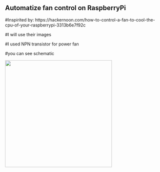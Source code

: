 <html>
<body>
<h2>Automatize fan control on RaspberryPi</h2>
<p>#Inspirited by: https://hackernoon.com/how-to-control-a-fan-to-cool-the-cpu-of-your-raspberrypi-3313b6e7f92c</p>

<p>#I will use their images</p>
<p>#I used NPN transistor for power fan</p>
<p>#you can see schematic</p>
<img src="https://cdn-images-1.medium.com/max/1000/1*kD7Nv0KudnLL-9XKJe8t0w.png" width="350"/>
</body>
</html>
